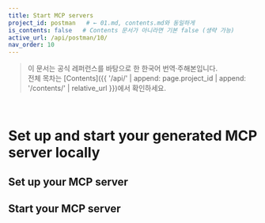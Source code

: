 ```yaml
---
title: Start MCP servers
project_id: postman   # ← 01.md, contents.md와 동일하게
is_contents: false   # Contents 문서가 아니라면 기본 false (생략 가능)
active_url: /api/postman/10/
nav_order: 10
---
```


> 이 문서는 공식 레퍼런스를 바탕으로 한 한국어 번역·주해본입니다.  
> 전체 목차는 [Contents]({{ '/api/' | append: page.project_id | append: '/contents/' | relative_url }})에서 확인하세요.

<br>

# Set up and start your generated MCP server locally

## Set up your MCP server
## Start your MCP server
